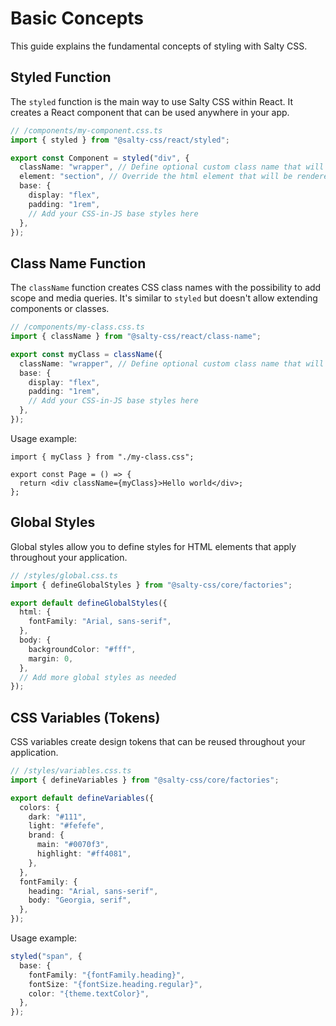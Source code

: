 # Basic Concepts

This guide explains the fundamental concepts of styling with Salty CSS.

## Styled Function

The `styled` function is the main way to use Salty CSS within React. It creates a React component that can be used anywhere in your app.

```ts
// /components/my-component.css.ts
import { styled } from "@salty-css/react/styled";

export const Component = styled("div", {
  className: "wrapper", // Define optional custom class name that will be included for this component
  element: "section", // Override the html element that will be rendered for this component
  base: {
    display: "flex",
    padding: "1rem",
    // Add your CSS-in-JS base styles here
  },
});
```

## Class Name Function

The `className` function creates CSS class names with the possibility to add scope and media queries. It's similar to `styled` but doesn't allow extending components or classes.

```ts
// /components/my-class.css.ts
import { className } from "@salty-css/react/class-name";

export const myClass = className({
  className: "wrapper", // Define optional custom class name that will be included to the scope
  base: {
    display: "flex",
    padding: "1rem",
    // Add your CSS-in-JS base styles here
  },
});
```

Usage example:

```tsx
import { myClass } from "./my-class.css";

export const Page = () => {
  return <div className={myClass}>Hello world</div>;
};
```

## Global Styles

Global styles allow you to define styles for HTML elements that apply throughout your application.

```ts
// /styles/global.css.ts
import { defineGlobalStyles } from "@salty-css/core/factories";

export default defineGlobalStyles({
  html: {
    fontFamily: "Arial, sans-serif",
  },
  body: {
    backgroundColor: "#fff",
    margin: 0,
  },
  // Add more global styles as needed
});
```

## CSS Variables (Tokens)

CSS variables create design tokens that can be reused throughout your application.

```ts
// /styles/variables.css.ts
import { defineVariables } from "@salty-css/core/factories";

export default defineVariables({
  colors: {
    dark: "#111",
    light: "#fefefe",
    brand: {
      main: "#0070f3",
      highlight: "#ff4081",
    },
  },
  fontFamily: {
    heading: "Arial, sans-serif",
    body: "Georgia, serif",
  },
});
```

Usage example:

```ts
styled("span", {
  base: {
    fontFamily: "{fontFamily.heading}",
    fontSize: "{fontSize.heading.regular}",
    color: "{theme.textColor}",
  },
});
```
